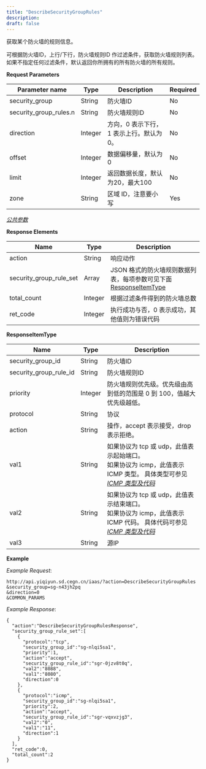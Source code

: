 ```yaml
---
title: "DescribeSecurityGroupRules"
description: 
draft: false
---
```




获取某个防火墙的规则信息。

可根据防火墙ID，上行/下行，防火墙规则ID 作过滤条件，获取防火墙规则列表。 如果不指定任何过滤条件，默认返回你所拥有的所有防火墙的所有规则。

**Request Parameters**

| Parameter name | Type | Description | Required |
| --- | --- | --- | --- |
| security_group | String | 防火墙ID | No |
| security_group_rules.n | String | 防火墙规则ID | No |
| direction | Integer | 方向，0 表示下行，1 表示上行。默认为 0。 | No |
| offset | Integer | 数据偏移量，默认为0 | No |
| limit | Integer | 返回数据长度，默认为20，最大100 | No |
| zone | String | 区域 ID，注意要小写 | Yes |

[_公共参数_](../../../parameters/)

**Response Elements**

| Name | Type | Description |
| --- | --- | --- |
| action | String | 响应动作 |
| security_group_rule_set | Array | JSON 格式的防火墙规则数据列表，每项参数可见下面 [ResponseItemType](#responseitemtype) |
| total_count | Integer | 根据过滤条件得到的防火墙总数 |
| ret_code | Integer | 执行成功与否，0 表示成功，其他值则为错误代码 |

**ResponseItemType**

| Name | Type | Description |
| --- | --- | --- |
| security_group_id | String | 防火墙ID |
| security_group_rule_id | String | 防火墙规则ID |
| priority | Integer | 防火墙规则优先级。优先级由高到低的范围是 0 到 100，值越大优先级越低。 |
| protocol | String | 协议 |
| action | String | 操作，accept 表示接受，drop 表示拒绝。 |
| val1 | String | 如果协议为 tcp 或 udp，此值表示起始端口。<br/>如果协议为 icmp，此值表示 ICMP 类型。 具体类型可参见 [_ICMP 类型及代码_](../../../common/security_group_rule_icmp_type/) |
| val2 | String | 如果协议为 tcp 或 udp，此值表示结束端口。<br/>如果协议为 icmp，此值表示 ICMP 代码。 具体代码可参见 [_ICMP 类型及代码_](../../../common/security_group_rule_icmp_type/) |
| val3 | String | 源IP |

**Example**

_Example Request_:

```
http://api.yiqiyun.sd.cegn.cn/iaas/?action=DescribeSecurityGroupRules
&security_group=sg-n43jh2pq
&direction=0
&COMMON_PARAMS
```

_Example Response_:

```
{
  "action":"DescribeSecurityGroupRulesResponse",
  "security_group_rule_set":[
    {
      "protocol":"tcp",
      "security_group_id":"sg-nlqi5sa1",
      "priority":1,
      "action":"accept",
      "security_group_rule_id":"sgr-0jzv8t0q",
      "val2":"8088",
      "val1":"8080",
      "direction":0
    },
    {
      "protocol":"icmp",
      "security_group_id":"sg-nlqi5sa1",
      "priority":2,
      "action":"accept",
      "security_group_rule_id":"sgr-vqxvzjg3",
      "val2":"0",
      "val1":"11",
      "direction":1
    }
  ],
  "ret_code":0,
  "total_count":2
}
```
